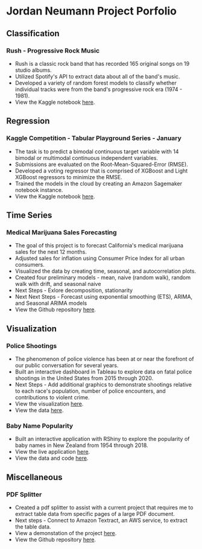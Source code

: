 # Jordan Neumann Project Porfolio 

## Classification

### Rush - Progressive Rock Music 
* Rush is a classic rock band that has recorded 165 original songs on 19 studio albums. 
* Utilized Spotify's API to extract data about all of the band's music.
* Developed a variety of random forest models to classify whether individual tracks were from the band's progressive rock era (1974 - 1981).
* View the Kaggle notebook [here](https://www.kaggle.com/jordankeith/rush-progressive-rock-era).

## Regression

### Kaggle Competition - Tabular Playground Series - January
* The task is to predict a bimodal continuous target variable with 14 bimodal or multimodal continuous independent variables.
* Submissions are evaluated on the Root-Mean-Squared-Error (RMSE). 
* Developed a voting regressor that is comprised of XGBoost and Light XGBoost regressors to minimize the RMSE.
* Trained the models in the cloud by creating an Amazon Sagemaker notebook instance.
* View the Kaggle notebook [here](https://www.kaggle.com/jordankeith/tabular-playground-series-january).

## Time Series

### Medical Marijuana Sales Forecasting
* The goal of this project is to forecast California's medical marijuana sales for the next 12 months.
* Adjusted sales for inflation using Consumer Price Index for all urban consumers.
* Visualized the data by creating time, seasonal, and autocorrelation plots.
* Created four preliminary models - mean, naive (random walk), random walk with drift, and seasonal naive
* Next Steps - Exlore decomposition, stationarity
* Next Next Steps - Forecast using exponential smoothing (ETS), ARIMA, and Seasonal ARIMA models
* View the Github repository [here](https://github.com/Jordan-Neumann/Medical-Marijuana-Sales-Forecasting).
## Visualization 

### Police Shootings
* The phenomenon of police violence has been at or near the forefront of our public conversation for several years.
* Built an interactive dashboard in Tableau to explore data on fatal police shootings in the United States from 2015 through 2020.
* Next Steps - Add additional graphics to demonstrate shootings relative to each race's population, number of police encounters, and contributions to violent crime. 
* View the visualization [here](https://public.tableau.com/profile/jordan3434#!/vizhome/FatalPoliceShootings2015-2020_16098865748980/Dashboard). 
* View the data [here](https://github.com/washingtonpost/data-police-shootings).


### Baby Name Popularity
* Built an interactive application with RShiny to explore the popularity of baby names in New Zealand from 1954 through 2018.
* View the live application [here](https://jordan-neumann-1.shinyapps.io/rshiny/?_ga=2.223995675.1463876037.1609631665-1561344089.1609631665).
* View the data and code [here](https://github.com/Jordan-Neumann/RShiny-Baby-Names).

## Miscellaneous

### PDF Splitter
* Created a pdf splitter to assist with a current project that requires me to extract table data from specific pages of a large PDF document.
* Next steps - Connect to Amazon Textract, an AWS service, to extract the table data.
* View a demonstation of the project [here](https://www.youtube.com/watch?v=_C38ecJLSb8).
* View the Github repository [here](https://github.com/Jordan-Neumann/PDF-Splitter).
